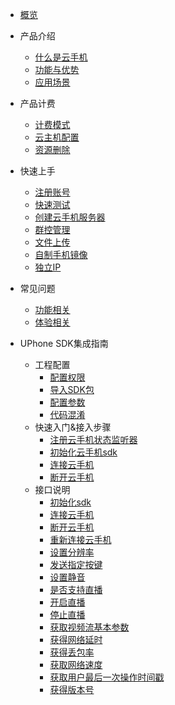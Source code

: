 * [概览](/uphone/README.md)
* 产品介绍   <!-- 以下是参考的目录模版，旨在建议产品文档应该包含的内容模块。实际章节划分可根据实际内容进行调整 -->
   * [什么是云手机](/uphone/_whatUphone.md)
   * [功能与优势](/uphone/_function.md)
   * [应用场景](/uphone/_application.md)

* 产品计费
   * [计费模式](/uphone/price.md#计费模式)
   * [云主机配置](/uphone/price.md#云手机服务器)
   * [资源删除](/uphone/price.md#退费规则)

* 快速上手
  * [注册账号](/uphone/guide.md#注册账号)
  * [快速测试](/uphone/guide.md#快速测试)
  * [创建云手机服务器](/uphone/guide.md#创建云手机服务器)
  * [群控管理](/uphone/guide.md#群控管理)
  * [文件上传](/uphone/guide.md#文件上传)
  * [自制手机镜像](/uphone/guide.md#自制镜像)
  * [独立IP](/uphone/guide.md#独立公网IP)

* 常见问题
  * [功能相关](/uphone/FAQ.md#功能相关)
  * [体验相关](/uphone/FAQ.md#体验相关)
  
* UPhone SDK集成指南
  * 工程配置  
	* [配置权限](/uphone/sdk.md#配置权限)        
	* [导入SDK包](/uphone/sdk.md#导入SDK包)     
	* [配置参数](/uphone/sdk.md#配置参数)    
	* [代码混淆](/uphone/sdk.md#代码混淆)  
  * 快速入门&接入步骤  
	* [注册云手机状态监听器](/uphone/sdk.md#注册云手机状态监听器)  	
	* [初始化云手机sdk](/uphone/sdk.md#初始化云手机sdk)   	
	* [连接云手机](/uphone/sdk.md#连接云手机)     
	* [断开云手机](/uphone/sdk.md#断开云手机)  
  * 接口说明   
	* [初始化sdk](/uphone/sdk.md#初始化sdk) 
	* [连接云手机](/uphone/sdk.md#连接云手机)  
	* [断开云手机](/uphone/sdk.md#断开云手机)      
	* [重新连接云手机](/uphone/sdk.md#重新连接云手机)    
	* [设置分辨率](/uphone/sdk.md#设置分辨率)    
	* [发送指定按键](/uphone/sdk.md#发送指定按键)   
	* [设置静音](/uphone/sdk.md#设置静音)  
	* [是否支持直播](/uphone/sdk.md#是否支持直播)
	* [开启直播](/uphone/sdk.md#开启直播)
	* [停止直播](/uphone/sdk.md#停止直播)
	* [获取视频流基本参数](/uphone/sdk.md#获取视频流基本参数)
	* [获得网络延时](/uphone/sdk.md#获得网络延时)
	* [获得丢包率](/uphone/sdk.md#获得丢包率)
	* [获取网络速度](/uphone/sdk.md#获取网络速度)
	* [获取用户最后一次操作时间戳](/uphone/sdk.md#获取用户最后一次操作时间戳)
	* [获得版本号](/uphone/sdk.md#获得版本号)
